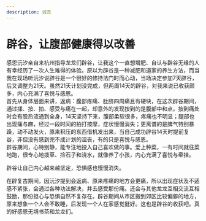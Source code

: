 ```yaml
---
description: 诚真
---
```


# 辟谷，让腹部健康得以改善

感恩沅汐亲自来杭州指导龙龙们辟谷，让我这个一直想增肥、自认与辟谷无缘的人有幸经历了一次人生难得的体验。原以为辟谷是一种减肥和道家的养生方法，而当我在现场听沅汐说辟谷是一个很好的修持法门时而心动，当场决定参加7天辟谷，后又调整为21天。虽然21天计划没完成，但两周14天的辟谷，对我来说已收获颇多，内心充满了喜悦与感恩。  
  首先从身体层面来讲，返病：腹部疼痛、肚脐四周痛且有硬块，在这次辟谷期间，通过揉、按、拍、感受与痛在一起，却意外的发现按到的是腹部中和点，按到痛处时会有股热流通到全身，14天坚持下来，腹部柔软很多，疼痛也不明显；腿部也出现痛与麻，经过一段时间的拍打按摩，症状慢慢消失；更离谱的是脾气特别暴躁，动不动发火，原来积压的东西借机发出来，当自己成功辟谷14天时提前复谷，非但没有感到完不成计划的沮丧，有的只是喜悦与感恩。  
  辟谷期间，心特别静，能专注地投入自己喜欢做的事。爱上种菜，一有时间就往菜地跑，很专心地拨草、捡石子和浇水，就像养了小孩，内心充满了喜悦与牵挂。

辟谷让自己内心越来越坚定，恐惧感也慢慢消失。

在辟复古期间，因沅汐提到会返病、原来疼痛的地方会更痛，所以出现症状及不适感不紧张，会通过各种功法解决，并去感受那份痛。还会与其他龙龙互相交流互相鼓励，那份担心与恐惧自然不复存在。辟谷期间从市区搬到郊区比较偏僻的地方，原来想象一个人会不敢睡，后发现一个人在家感觉挺好。这也是辟谷的收获吧。真的好感恩无境书茶和龙龙们。

